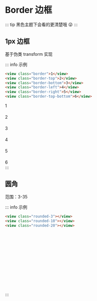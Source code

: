 # Border 边框

::: tip
黑色主题下会看的更清楚哦 :stuck_out_tongue_winking_eye:
:::

## 1px 边框

基于伪类 transform 实现

::: info 示例

```html
<view class="border">1</view>
<view class="border-top">2</view>
<view class="border-bottom">3</view>
<view class="border-left">4</view>
<view class="border-right">5</view>
<view class="border-top-bottom">6</view>
```

<div class="border">1</div>
<div class="border-top" style="margin-top:20px">2</div>
<div class="border-bottom" style="margin-top:20px">3</div>
<div class="border-left" style="margin-top:20px">4</div>
<div class="border-right" style="margin-top:20px">5</div>
<div class="border-top-bottom" style="margin-top:20px">6</div>
:::

## 圆角

<style lang="scss" scoped>
.rounded-wrapper > div {
  width: 120px;
  height: 50px;
  color: #fff;
  background-color: var(--pa-color-primary);
  margin-top: 20px;
}
@for $i from 3 through 35 {
  .rounded-#{$i} {
    border-radius: #{$i}px;
  }
}
</style>

范围：3-35

::: info 示例

```html
<view class="rounded-3"></view>
<view class="rounded-10"></view>
<view class="rounded-20"></view>
```

<div class="rounded-wrapper">
  <div class="rounded-3"></div>
  <div class="rounded-10"></div>
  <div class="rounded-20"></div>
</div>
:::
